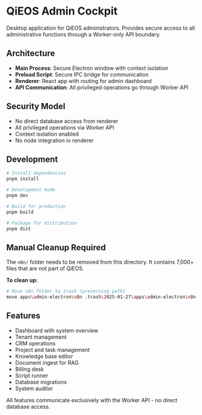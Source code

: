 # QiEOS Admin Cockpit

Desktop application for QiEOS administrators. Provides secure access to all administrative functions through a Worker-only API boundary.

## Architecture

- **Main Process**: Secure Electron window with context isolation
- **Preload Script**: Secure IPC bridge for communication
- **Renderer**: React app with routing for admin dashboard
- **API Communication**: All privileged operations go through Worker API

## Security Model

- No direct database access from renderer
- All privileged operations via Worker API
- Context isolation enabled
- No node integration in renderer

## Development

```bash
# Install dependencies
pnpm install

# Development mode
pnpm dev

# Build for production
pnpm build

# Package for distribution
pnpm dist
```

## Manual Cleanup Required

The `n8n/` folder needs to be removed from this directory. It contains 7,000+ files that are not part of QiEOS.

**To clean up:**
```bash
# Move n8n folder to trash (preserving path)
move apps\admin-electron\n8n .trash\2025-01-27\apps\admin-electron\n8n
```

## Features

- Dashboard with system overview
- Tenant management
- CRM operations
- Project and task management
- Knowledge base editor
- Document ingest for RAG
- Billing desk
- Script runner
- Database migrations
- System auditor

All features communicate exclusively with the Worker API - no direct database access.